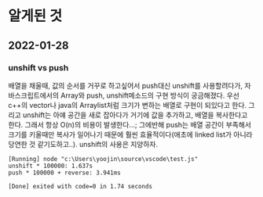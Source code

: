 # 알게된 것

## 2022-01-28

### unshift vs push

배열을 채울때, 값의 순서를 거꾸로 하고싶어서 push대신 unshift를 사용할려다가, 자바스크립트에서의 Array와 push, unshift메소드의 구현 방식이 궁금해졌다. 우선 c++의 vector나 java의 Arraylist처럼 크기가 변하는 배열로 구현이 되있다고 한다. 그리고 unshift는 아얘 공간을 새로 잡아다가 거기에 값을 추가하고, 배열을 복사한다고 한다. 그래서 항상 O(n)의 비용이 발생한다...; 그에반해 push는 배열 공간이 부족해서 크기를 키울때만 복사가 일어나기 때문에 훨씬 효율적이다(애초에 linked list가 아니라 당연한 것 같기도하고..). unshift의 사용은 지양하자.

```
[Running] node "c:\Users\yoojin\source\vscode\test.js"
unshift * 100000: 1.637s     
push * 100000 + reverse: 3.941ms

[Done] exited with code=0 in 1.74 seconds
```